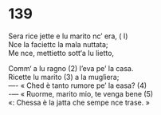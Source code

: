 # 139
  
Sera rice jette e lu marito nc’ era, ( I)  
Nce la faciettc la mala nuttata;  
Me nce, mettietto sott‘a Iu lietto,  
  
Comm‘ a lu ragno (2) I’eva pe’ la casa.  
Ricette lu marito (3) a la muglìera;  
—- « Ched è tanto rumore pe’ la easa? (4)  
-— « Ruorme, marito mio, te venga bene (5)  
«: Chessa è la jatta che sempe nce trase. »  
  

